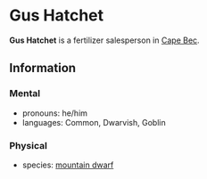 # Gus Hatchet

**Gus Hatchet** is a fertilizer salesperson in [Cape Bec](../cape-bec/cape-bec.md).

## Information

### Mental

- pronouns: he/him
- languages: Common, Dwarvish, Goblin

### Physical

- species: [mountain dwarf](../../../../ch-4-character-options/species/dwarf.md#mountain-dwarf)

